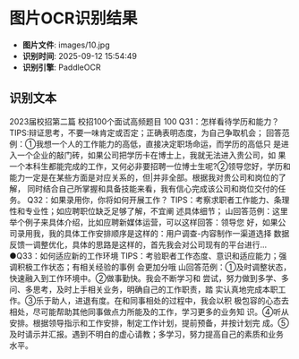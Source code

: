 # 图片OCR识别结果

- **图片文件**: images/10.jpg
- **识别时间**: 2025-09-12 15:54:49
- **识别引擎**: PaddleOCR

## 识别文本

2023届校招第二篇
校招100个面试高频题目
100
Q31：怎样看待学历和能力？
TIPS:辩证思考，不要一味肯定或否定；正确表明态度，为自己争取机会；
回答范例：①我想一个人的工作能力的高低，直接决定职场命运，而学历的高低只
是进入一个企业的敲门砖，如果公司把学历卡在博士上，我就无法进入贵公司，如
果一个本科生都能完成的工作，又何必非要招聘一位博士生呢?②领导您好，学历和
能力一定是在某些方面是对应关系的，但|并非全部。根据我对贵公司和岗位的了解，
同时结合自己所掌握和具备技能来看，我有信心完成该公司和岗位交付的任务。
Q32：如果录用你，你将如何开展工作？
TIPS：考察求职者工作能力、条理性和专业性；如应聘职位缺乏足够了解，不宜阐
述具体细节；
山回答范例：这里举个例子来具体介绍，比如应聘新媒体运营，可以这样回答：领导您
好，如果公司录用我，我的具体工作安排顺序是这样的：用户调查-内容制作一渠道选择
数据反馈一调整优化，具体的思路是这样的，首先我会对公司现有的平台进行...
●Q33：如何适应新的工作环境
TIPS：考验职者工作态度、意识和适应能力；强调积极工作状态；有相关经验的事例
会更加分哦
山回答范例：①及时调整状态，快速融入到工作环境中。②做事勤快。我会不断学习和
尝试，努力做到多学、多问、多思考，及时上手相关业务，明确自己的工作职责，踏
实认真地完成本职工作。③乐于助人，进退有度。在和同事相处的过程中，我会以积
极包容的心态去相处，尽可能帮助其他同事做点力所能及的工作，学习更多的业务知
识。④听从安排。根据领导指示和工作安排，制定工作计划，提前预备，并按计划完
成。⑤及时请示并汇报。遇到不明白的虚心请教；多学习，努力提高自己的素质和业务
水平。
